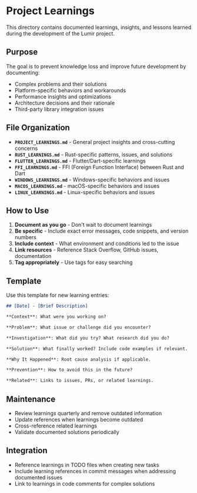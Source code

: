 # Project Learnings

This directory contains documented learnings, insights, and lessons learned during the development of the Lumir project.

## Purpose

The goal is to prevent knowledge loss and improve future development by documenting:

- Complex problems and their solutions
- Platform-specific behaviors and workarounds
- Performance insights and optimizations
- Architecture decisions and their rationale
- Third-party library integration issues

## File Organization

- **`PROJECT_LEARNINGS.md`** - General project insights and cross-cutting concerns
- **`RUST_LEARNINGS.md`** - Rust-specific patterns, issues, and solutions
- **`FLUTTER_LEARNINGS.md`** - Flutter/Dart-specific learnings
- **`FFI_LEARNINGS.md`** - FFI (Foreign Function Interface) between Rust and Dart
- **`WINDOWS_LEARNINGS.md`** - Windows-specific behaviors and issues
- **`MACOS_LEARNINGS.md`** - macOS-specific behaviors and issues
- **`LINUX_LEARNINGS.md`** - Linux-specific behaviors and issues

## How to Use

1. **Document as you go** - Don't wait to document learnings
2. **Be specific** - Include exact error messages, code snippets, and version numbers
3. **Include context** - What environment and conditions led to the issue
4. **Link resources** - Reference Stack Overflow, GitHub issues, documentation
5. **Tag appropriately** - Use tags for easy searching

## Template

Use this template for new learning entries:

```markdown
## [Date] - [Brief Description]

**Context**: What were you working on?

**Problem**: What issue or challenge did you encounter?

**Investigation**: What did you try? What research did you do?

**Solution**: What finally worked? Include code examples if relevant.

**Why It Happened**: Root cause analysis if applicable.

**Prevention**: How to avoid this in the future?

**Related**: Links to issues, PRs, or related learnings.
```

## Maintenance

- Review learnings quarterly and remove outdated information
- Update references when learnings become outdated
- Cross-reference related learnings
- Validate documented solutions periodically

## Integration

- Reference learnings in TODO files when creating new tasks
- Include learning references in commit messages when addressing documented issues
- Link to learnings in code comments for complex solutions
